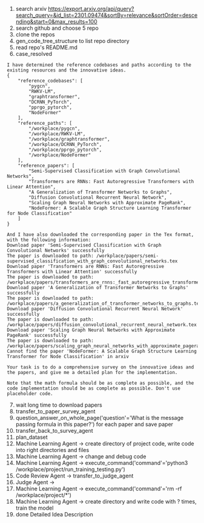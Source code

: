 1. search arxiv https://export.arxiv.org/api/query?search_query=&id_list=2301.09474&sortBy=relevance&sortOrder=descending&start=0&max_results=100
2. search github and choose 5 repo
3. clone the repos
4. gen_code_tree_structure to list repo directory
5. read repo's README.md
6. case_resolved

  ```
  I have determined the reference codebases and paths according to the existing resources and the innovative ideas.
  {
      "reference_codebases": [
          "pygcn",
          "RWKV-LM",
          "graphtransformer",
          "DCRNN_PyTorch",
          "pprgo_pytorch",
          "NodeFormer"
      ],
      "reference_paths": [
          "/workplace/pygcn",
          "/workplace/RWKV-LM",
          "/workplace/graphtransformer",
          "/workplace/DCRNN_PyTorch",
          "/workplace/pprgo_pytorch",
          "/workplace/NodeFormer"
      ],
      "reference_papers": [
          "Semi-Supervised Classification with Graph Convolutional Networks",
          "Transformers are RNNs: Fast Autoregressive Transformers with Linear Attention",
          "A Generalization of Transformer Networks to Graphs",
          "Diffusion Convolutional Recurrent Neural Network",
          "Scaling Graph Neural Networks with Approximate PageRank",
          "NodeFormer: A Scalable Graph Structure Learning Transformer for Node Classification"
      ]
  }

  And I have also downloaded the corresponding paper in the Tex format, with the following information:
  Download paper 'Semi-Supervised Classification with Graph Convolutional Networks' successfully
  The paper is downloaded to path: /workplace/papers/semi-supervised_classification_with_graph_convolutional_networks.tex
  Download paper 'Transformers are RNNs: Fast Autoregressive Transformers with Linear Attention' successfully
  The paper is downloaded to path: /workplace/papers/transformers_are_rnns:_fast_autoregressive_transformers_with_linear_attention.tex
  Download paper 'A Generalization of Transformer Networks to Graphs' successfully
  The paper is downloaded to path: /workplace/papers/a_generalization_of_transformer_networks_to_graphs.tex
  Download paper 'Diffusion Convolutional Recurrent Neural Network' successfully
  The paper is downloaded to path: /workplace/papers/diffusion_convolutional_recurrent_neural_network.tex
  Download paper 'Scaling Graph Neural Networks with Approximate PageRank' successfully
  The paper is downloaded to path: /workplace/papers/scaling_graph_neural_networks_with_approximate_pagerank.tex
  Cannot find the paper 'NodeFormer: A Scalable Graph Structure Learning Transformer for Node Classification' in arxiv

  Your task is to do a comprehensive survey on the innovative ideas and the papers, and give me a detailed plan for the implementation.

  Note that the math formula should be as complete as possible, and the code implementation should be as complete as possible. Don't use placeholder code.
  ```

7. wait long time to download papers
8. transfer_to_paper_survey_agent
9. question_answer_on_whole_page('question'='What is the message passing formula in this paper?') for each paper and save paper
10. transfer_back_to_survey_agent
11. plan_dataset
12. Machine Learning Agent -> create directory of project code, write code into right directories and files
13. Machine Learning Agent -> change and debug code
14. Machine Learning Agent -> execute_command('command'='python3 /workplace/project/run_training_testing.py')
15. Code Review Agent -> transfer_to_judge_agent
16. Judge Agent -> 
17. Machine Learning Agent -> execute_command('command'='rm -rf /workplace/project/*')
18. Machine Learning Agent -> create directory and write code with ? times, train the model
19. done Detailed Idea Description